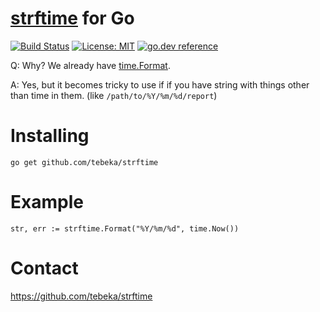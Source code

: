 # [strftime](http://strftime.org/) for Go

[![Build Status](https://travis-ci.org/tebeka/strftime.svg?branch=master)](https://travis-ci.org/tebeka/strftime)
[![License: MIT](https://img.shields.io/badge/License-MIT-yellow.svg)](https://opensource.org/licenses/MIT)
[![go.dev reference](https://img.shields.io/badge/go.dev-reference-007d9c?logo=go&logoColor=white&style=flat-square)](https://pkg.go.dev/github.com/tebeka/strftime)


Q: Why? We already have [time.Format](https://golang.org/pkg/time/#Time.Format).

A: Yes, but it becomes tricky to use if if you have string with things other
than time in them. (like `/path/to/%Y/%m/%d/report`)


# Installing

    go get github.com/tebeka/strftime

# Example

    str, err := strftime.Format("%Y/%m/%d", time.Now())

# Contact
https://github.com/tebeka/strftime
